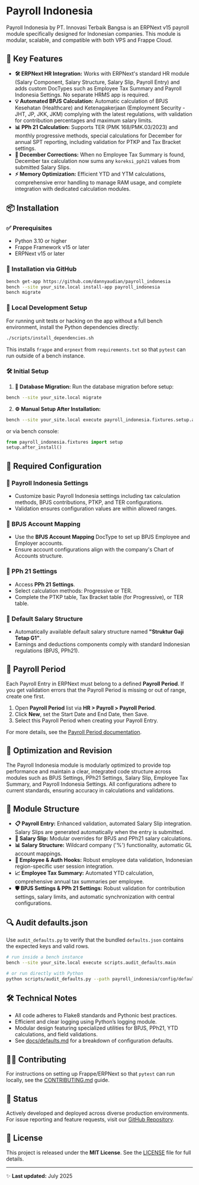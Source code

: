 # Payroll Indonesia

Payroll Indonesia by PT. Innovasi Terbaik Bangsa is an ERPNext v15 payroll module specifically designed for Indonesian companies. This module is modular, scalable, and compatible with both VPS and Frappe Cloud.

## 🚀 Key Features

* **🛠 ERPNext HR Integration:** Works with ERPNext's standard HR module (Salary Component, Salary Structure, Salary Slip, Payroll Entry) and adds custom DocTypes such as Employee Tax Summary and Payroll Indonesia Settings. No separate HRMS app is required.
* **💡 Automated BPJS Calculation:** Automatic calculation of BPJS Kesehatan (Healthcare) and Ketenagakerjaan (Employment Security - JHT, JP, JKK, JKM) complying with the latest regulations, with validation for contribution percentages and maximum salary limits.
* **📊 PPh 21 Calculation:** Supports TER (PMK 168/PMK.03/2023) and monthly progressive methods, special calculations for December for annual SPT reporting, including validation for PTKP and Tax Bracket settings.
* **📆 December Corrections:** When no Employee Tax Summary is found, December tax calculation now sums any `koreksi_pph21` values from submitted Salary Slips.
* **⚡ Memory Optimization:** Efficient YTD and YTM calculations, comprehensive error handling to manage RAM usage, and complete integration with dedicated calculation modules.

## 📦 Installation

### ✅ Prerequisites

* Python 3.10 or higher
* Frappe Framework v15 or later
* ERPNext v15 or later

### 📌 Installation via GitHub

```bash
bench get-app https://github.com/dannyaudian/payroll_indonesia
bench --site your_site.local install-app payroll_indonesia
bench migrate
```

### 🧪 Local Development Setup

For running unit tests or hacking on the app without a full bench environment,
install the Python dependencies directly:

```bash
./scripts/install_dependencies.sh
```

This installs `frappe` and `erpnext` from `requirements.txt` so that `pytest`
can run outside of a bench instance.

### 🛠 Initial Setup

1. **🔄 Database Migration:** Run the database migration before setup:

```bash
bench --site your_site.local migrate
```

2. **⚙ Manual Setup After Installation:**

```bash
bench --site your_site.local execute payroll_indonesia.fixtures.setup.after_install
```

or via bench console:

```python
from payroll_indonesia.fixtures import setup
setup.after_install()
```

## 📝 Required Configuration

### 🔧 Payroll Indonesia Settings

* Customize basic Payroll Indonesia settings including tax calculation methods, BPJS contributions, PTKP, and TER configurations.
* Validation ensures configuration values are within allowed ranges.

### 📌 BPJS Account Mapping

* Use the **BPJS Account Mapping** DocType to set up BPJS Employee and Employer accounts.
* Ensure account configurations align with the company's Chart of Accounts structure.

### 📐 PPh 21 Settings

* Access **PPh 21 Settings**.
* Select calculation methods: Progressive or TER.
* Complete the PTKP table, Tax Bracket table (for Progressive), or TER table.

### 📑 Default Salary Structure

* Automatically available default salary structure named **"Struktur Gaji Tetap G1"**.
* Earnings and deductions components comply with standard Indonesian regulations (BPJS, PPh21).

## 📅 Payroll Period

Each Payroll Entry in ERPNext must belong to a defined **Payroll Period**. If you get validation errors that the Payroll Period is missing or out of range, create one first.

1. Open **Payroll Period** list via **HR > Payroll > Payroll Period**.
2. Click **New**, set the Start Date and End Date, then Save.
3. Select this Payroll Period when creating your Payroll Entry.

For more details, see the [Payroll Period documentation](https://docs.erpnext.com/docs/user/manual/en/payroll/payroll-period).

## 🔄 Optimization and Revision

The Payroll Indonesia module is modularly optimized to provide top performance and maintain a clear, integrated code structure across modules such as BPJS Settings, PPh21 Settings, Salary Slip, Employee Tax Summary, and Payroll Indonesia Settings. All configurations adhere to current standards, ensuring accuracy in calculations and validations.

## 📁 Module Structure

* **📋 Payroll Entry:** Enhanced validation, automated Salary Slip integration. Salary Slips are generated automatically when the entry is submitted.
* **📃 Salary Slip:** Modular overrides for BPJS and PPh21 salary calculations.
* **📊 Salary Structure:** Wildcard company ('%') functionality, automatic GL account mappings.
* **👥 Employee & Auth Hooks:** Robust employee data validation, Indonesian region-specific user session integration.
* **📈 Employee Tax Summary:** Automated YTD calculation, comprehensive annual tax summaries per employee.
* **🛡 BPJS Settings & PPh 21 Settings:** Robust validation for contribution settings, salary limits, and automatic synchronization with central configurations.

## 🔍 Audit defaults.json

Use `audit_defaults.py` to verify that the bundled `defaults.json` contains the
expected keys and valid rows.

```bash
# run inside a bench instance
bench --site your_site.local execute scripts.audit_defaults.main

# or run directly with Python
python scripts/audit_defaults.py --path payroll_indonesia/config/defaults.json
```

## 🛠️ Technical Notes

* All code adheres to Flake8 standards and Pythonic best practices.
* Efficient and clear logging using Python’s logging module.
* Modular design featuring specialized utilities for BPJS, PPh21, YTD calculations, and field validations.
* See [docs/defaults.md](docs/defaults.md) for a breakdown of configuration defaults.

## 🧑‍💻 Contributing

For instructions on setting up Frappe/ERPNext so that `pytest` can run locally, see
the [CONTRIBUTING.md](CONTRIBUTING.md) guide.

## 📢 Status

Actively developed and deployed across diverse production environments. For issue reporting and feature requests, visit our [GitHub Repository](https://github.com/dannyaudian/payroll_indonesia).

## 📝 License

This project is released under the **MIT License**. See the [LICENSE](LICENSE) file for full details.

---

✨ **Last updated:** July 2025
